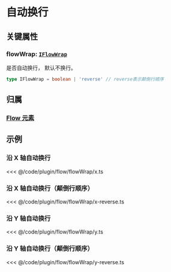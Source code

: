 <script setup>
import Case from '/component/Case.vue'
</script>

# 自动换行

<case name="FlowWrap" count=2 height=160 editor=false></case>

<case name="FlowWrap" index=2 count=2 height=160 editor=false></case>

## 关键属性

### flowWrap: [`IFlowWrap`](/api/modules.md#iflowwrap)

是否自动换行， 默认不换行。

```ts
type IFlowWrap = boolean | 'reverse' // reverse表示颠倒行顺序
```

## 归属

### [Flow 元素](/plugin/in/flow/index.md)

## 示例

<case name="FlowWrap" index=0 height=130 editor=false></case>

### 沿 X 轴自动换行

<<< @/code/plugin/flow/flowWrap/x.ts

<case name="FlowWrap" index=1 height=130  editor=false></case>

### 沿 X 轴自动换行（颠倒行顺序）

<<< @/code/plugin/flow/flowWrap/x-reverse.ts

<case name="FlowWrap" index=2 height=130  editor=false></case>

### 沿 Y 轴自动换行

<<< @/code/plugin/flow/flowWrap/y.ts

<case name="FlowWrap" index=3 height=130  editor=false></case>

### 沿 Y 轴自动换行（颠倒行顺序）

<<< @/code/plugin/flow/flowWrap/y-reverse.ts
